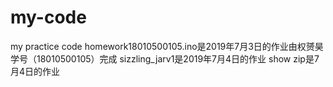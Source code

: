 # my-code
my practice code
homework18010500105.ino是2019年7月3日的作业由权赟昊学号（18010500105）完成
sizzling_jarv1是2019年7月4日的作业
show zip是7月4日的作业
